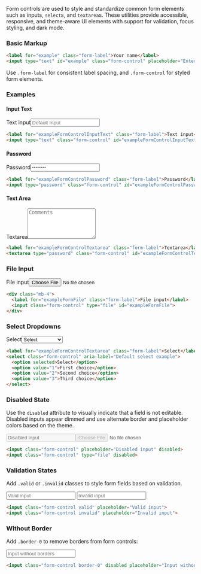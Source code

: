 Form controls are used to style and standardize common form elements such as inputs, `select`s, and `textarea`s. These utilities provide accessible, responsive, and theme-aware UI elements with support for validation, focus styling, and dark mode.

### Basic Markup

```html
<label for="example" class="form-label">Your name</label>
<input type="text" id="example" class="form-control" placeholder="Enter your name">
```

Use `.form-label` for consistent label spacing, and `.form-control` for styled form elements.


### Examples 

#### Input Text

<div class="w-max-md mt-4 card p-3 border dark:border-grey-900 light:border-grey-100"><label for="docExampleFormControlInputText" class="form-label">Text input</label><input type="text" class="form-control" id="docExampleFormControlInputText" placeholder="Default Input"></div>

```html
<label for="exampleFormControlInputText" class="form-label">Text input</label>
<input type="text" class="form-control" id="exampleFormControlInputText" placeholder="Default Input">
```

#### Password

<div class="w-max-md mt-4 card p-3 border dark:border-grey-900 light:border-grey-100"><label for="docExampleFormControlPassword" class="form-label">Password</label><input type="password" class="form-control" id="docExampleFormControlPassword" placeholder="••••••••" autocomplete="off"></div>

```html
<label for="exampleFormControlPassword" class="form-label">Password</label>
<input type="password" class="form-control" id="exampleFormControlPassword" placeholder="••••••••" autocomplete="off">
```

#### Text Area


<div class="w-max-md mt-4 card p-3 border dark:border-grey-900 light:border-grey-100"><label for="exampleFormControlTextarea" class="form-label">Textarea</label><textarea type="password" class="form-control" id="exampleFormControlTextarea" rows="5" placeholder="Comments"></textarea></div>

```html
<label for="exampleFormControlTextarea" class="form-label">Textarea</label>
<textarea type="password" class="form-control" id="exampleFormControlTextarea" rows="5" placeholder="Comments"></textarea>
```


### File Input

<div class="w-max-md mt-4 card p-3 border dark:border-grey-900 light:border-grey-100"><div class="mb-4"><label for="docExampleFormFile" class="form-label">File input</label><input class="form-control" type="file" id="docExampleFormFile"></div></div>

```html
<div class="mb-4">
  <label for="exampleFormFile" class="form-label">File input</label>
  <input class="form-control" type="file" id="exampleFormFile">
</div>
```


### Select Dropdowns

<div class="w-max-md mt-4 card p-3 border dark:border-grey-900 light:border-grey-100"><label for="exampleFormControlTextarea" class="form-label">Select</label><select class="form-control" aria-label="Default select example"><option selected>Select</option><option value="1">First choice</option><option value="2">Second choice</option><option value="3">Third choice</option></select></div>


```html
<label for="exampleFormControlTextarea" class="form-label">Select</label>
<select class="form-control" aria-label="Default select example">
  <option selected>Select</option>
  <option value="1">First choice</option>
  <option value="2">Second choice</option>
  <option value="3">Third choice</option>
</select>
```

### Disabled State

Use the `disabled` attribute to visually indicate that a field is not editable. Disabled inputs appear dimmed and use alternate border and placeholder colors based on the theme.

<div class="w-max-md card p-3 border dark:border-grey-900 light:border-grey-100">
<input class="form-control my-4" disabled placeholder="Disabled input"><input class="form-control" type="file" disabled>
</div>

```html
<input class="form-control" placeholder="Disabled input" disabled>
<input class="form-control" type="file" disabled>
```



### Validation States

Add `.valid` or `.invalid` classes to style form fields based on validation.

<div class="w-max-md mt-4 card p-3 border dark:border-grey-900 light:border-grey-100">
<input class="mb-4 form-control valid" placeholder="Valid input">
<input class="form-control invalid" placeholder="Invalid input">
</div>


```html
<input class="form-control valid" placeholder="Valid input">
<input class="form-control invalid" placeholder="Invalid input">
```



### Without Border

Add `.border-0` to remove borders from form controls:

<div class="w-max-md mt-4 card p-3 border dark:border-grey-900 light:border-grey-100">
<input class="form-control border-0" placeholder="Input without borders">
</div>

```html
<input class="form-control border-0" disabled placeholder="Input without borders">
```